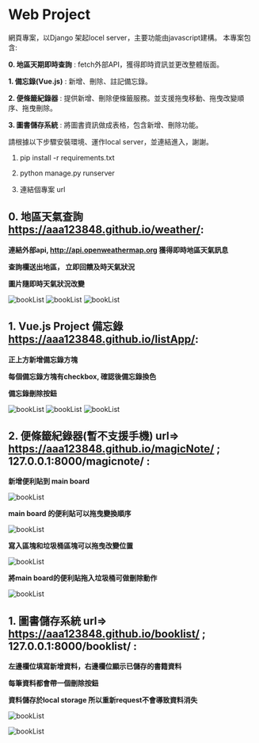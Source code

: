 # Web Project

網頁專案，以Django 架起locel server，主要功能由javascript建構。 本專案包含:

**0. 地區天期即時查詢** : fetch外部API，獲得即時資訊並更改整體版面。

**1. 備忘錄(Vue.js)** : 新增、刪除、註記備忘錄。

**2. 便條籤紀錄器** : 提供新增、刪除便條籤服務。並支援拖曳移動、拖曳改變順序、拖曳刪除。

**3. 圖書儲存系統** : 將圖書資訊做成表格，包含新增、刪除功能。


請根據以下步驟安裝環境、運作local server，並連結進入，謝謝。


1. pip install -r requirements.txt

2. python manage.py runserver

3. 連結個專案 url

## 0. 地區天氣查詢 https://aaa123848.github.io/weather/:

**連結外部api, http://api.openweathermap.org 獲得即時地區天氣訊息**

**查詢欄送出地區， 立即回饋及時天氣狀況**

**圖片隨即時天氣狀況改變**

![bookList](https://github.com/aaa123848/Web_project/blob/master/img/cloud.PNG)
![bookList](https://github.com/aaa123848/Web_project/blob/master/img/rain.PNG)
![bookList](https://github.com/aaa123848/Web_project/blob/master/img/normal.PNG)

## 1. Vue.js Project 備忘錄 https://aaa123848.github.io/listApp/:

**正上方新增備忘錄方塊**

**每個備忘錄方塊有checkbox, 確認後備忘錄換色**

**備忘錄刪除按鈕**

![bookList](https://github.com/aaa123848/Web_project/blob/master/img/listapp1.PNG)
![bookList](https://github.com/aaa123848/Web_project/blob/master/img/listapp2.PNG)
![bookList](https://github.com/aaa123848/Web_project/blob/master/img/listapp3.PNG)


## 2. 便條籤紀錄器(暫不支援手機) url=> https://aaa123848.github.io/magicNote/ ; 127.0.0.1:8000/magicnote/ :

**新增便利貼到 main board**

![bookList](https://github.com/aaa123848/Web_project/blob/master/img/mn_1.PNG)

**main board 的便利貼可以拖曳變換順序**

![bookList](https://github.com/aaa123848/Web_project/blob/master/img/mn_2.PNG)

**寫入區塊和垃圾桶區塊可以拖曳改變位置**

![bookList](https://github.com/aaa123848/Web_project/blob/master/img/mn_3.PNG)

**將main board的便利貼拖入垃圾桶可做刪除動作**

![bookList](https://github.com/aaa123848/Web_project/blob/master/img/mn_4.PNG)

## 1. 圖書儲存系統 url=> https://aaa123848.github.io/booklist/ ; 127.0.0.1:8000/booklist/ :

**左邊欄位填寫新增資料，右邊欄位顯示已儲存的書籍資料**

**每筆資料都會帶一個刪除按鈕**

**資料儲存於local storage 所以重新request不會導致資料消失**

![bookList](https://github.com/aaa123848/Web_project/blob/master/img/bls_1.PNG)

![bookList](https://github.com/aaa123848/Web_project/blob/master/img/bls_3.PNG)




